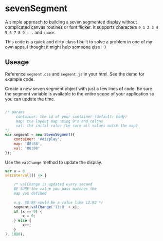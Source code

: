 # sevenSegment
A simple approach to building a seven segmented display without complicated canvas routines or font flicker. It supports characters `0 1 2 3 4 5 6 7 8 9 : .` and `space`.

This code is a quick and dirty class I built to solve a problem in one of my own apps. I thought it might help someone else :-)

## Useage
Reference `segment.css` and `segment.js` in your html. See the demo for example code.

Create a new seven segment object with just a few lines of code. Be sure the segment variable is available to the entire scope of your application so you can update the time.

```javascript

/* params
	 container: the id of your container (default: body)
	 map: the layout map using 8's and colons
	 val: the inital value (be sure all values match the map)
*/
var segment = new SevenSegment({
	container: '#display', 
	map: '88:88',	
	val: '00:00'
});
```
Use the `valChange` method to update the display.


```javascript
var x = 0
setInterval(() => {

	/* valChange is updated every second  
	BE SURE the value you pass matches the 
	map you defined 
	
	e.g. 88:88 would be a value like 12:02 */
	segment.valChange('12:0' + x);
	if (x == 9) {
		x = 0;
	} else {
		x++;
	}
}, 1000);
```


